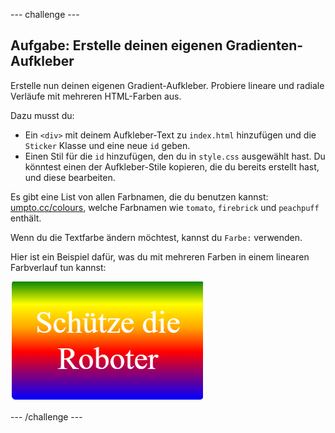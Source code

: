 --- challenge ---

## Aufgabe: Erstelle deinen eigenen Gradienten-Aufkleber

Erstelle nun deinen eigenen Gradient-Aufkleber. Probiere lineare und radiale Verläufe mit mehreren HTML-Farben aus.

Dazu musst du:

+ Ein `<div>` mit deinem Aufkleber-Text zu `index.html` hinzufügen und die `Sticker` Klasse und eine neue `id` geben.
+ Einen Stil für die `id` hinzufügen, den du in `style.css` ausgewählt hast. Du könntest einen der Aufkleber-Stile kopieren, die du bereits erstellt hast, und diese bearbeiten. 

Es gibt eine List von allen Farbnamen, die du benutzen kannst: [umpto.cc/colours](http://jumpto.cc/web-colours), welche Farbnamen wie `tomato`, `firebrick` und `peachpuff` enthält.

Wenn du die Textfarbe ändern möchtest, kannst du `Farbe:` verwenden.

Hier ist ein Beispiel dafür, was du mit mehreren Farben in einem linearen Farbverlauf tun kannst:

![screenshot](images/stickers-save-robots.png)

--- /challenge ---